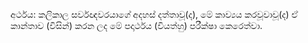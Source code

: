 
අර්ථය: කලිකාල සර්වඥවරයාගේ අදහස් දත්තාවූ(ද), මේ කාව්‍යය කරවූවාවූ(ද) ඒ කාන්තාව (විසින්) කරන ලද මේ පදාර්ථය (වියත්හු) පරීක්ෂා කෙරෙත්වා.
